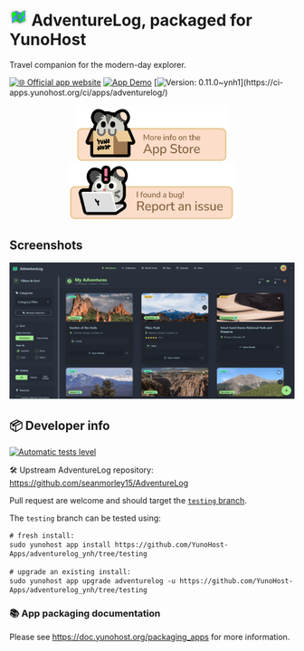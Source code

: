<!--
N.B.: This README was automatically generated by <https://github.com/YunoHost/apps_tools/blob/main/readme_generator>
It shall NOT be edited by hand.
-->

<h1>
  <img src="https://raw.githubusercontent.com/YunoHost/apps/main/logos/adventurelog.png" width="32px" alt="Logo of AdventureLog">
  AdventureLog, packaged for YunoHost
</h1>

Travel companion for the modern-day explorer.

[![🌐 Official app website](https://img.shields.io/badge/Official_app_website-darkgreen?style=for-the-badge)](https://adventurelog.app/)
[![App Demo](https://img.shields.io/badge/App_Demo-blue?style=for-the-badge)](https://demo.adventurelog.app/dashboard)
[![Version: 0.11.0~ynh1](https://img.shields.io/badge/Version-0.11.0~ynh1-rgb(18,138,11)?style=for-the-badge)](https://ci-apps.yunohost.org/ci/apps/adventurelog/)

<div align="center">
<a href="https://apps.yunohost.org/app/adventurelog"><img height="100px" src="https://github.com/YunoHost/yunohost-artwork/raw/refs/heads/main/badges/neopossum-badges/badge_more_info_on_the_appstore.svg"/></a>
<a href="https://github.com/YunoHost-Apps/adventurelog_ynh/issues"><img height="100px" src="https://github.com/YunoHost/yunohost-artwork/raw/refs/heads/main/badges/neopossum-badges/badge_report_an_issue.svg"/></a>
</div>


## Screenshots
![Screenshot of AdventureLog](./doc/screenshots/adventurelog.png)

## 📦 Developer info

[![Automatic tests level](https://apps.yunohost.org/badge/cilevel/adventurelog)](https://ci-apps.yunohost.org/ci/apps/adventurelog/)

🛠️ Upstream AdventureLog repository: <https://github.com/seanmorley15/AdventureLog>

Pull request are welcome and should target the [`testing` branch](https://github.com/YunoHost-Apps/adventurelog_ynh/tree/testing).

The `testing` branch can be tested using:
```
# fresh install:
sudo yunohost app install https://github.com/YunoHost-Apps/adventurelog_ynh/tree/testing

# upgrade an existing install:
sudo yunohost app upgrade adventurelog -u https://github.com/YunoHost-Apps/adventurelog_ynh/tree/testing
```

### 📚 App packaging documentation

Please see <https://doc.yunohost.org/packaging_apps> for more information.